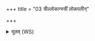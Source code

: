 +++
title = "03 त्रील्लोकान्स्त्रीं लोकपतीन्"

+++
<details><summary>मूलम् (WS)</summary>

त्रील्लोकान्स्त्रीं लोकपतीन् ।  
तदाप्नोति चाव च रुन्धे तृतीयया रात्र्या तृतीयया समिधा ॥ ३ ॥
</details>